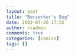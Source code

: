 ```yaml
---
layout: post
title: "Berzerker's Bug"
date: 2002-07-26 17:55
author: rcadmin
comments: true
categories: [Comics]
tags: []
---
```

<!--more--><img src="/http://dl.bitsmack.com/comics/20020726.gif" alt="" />
